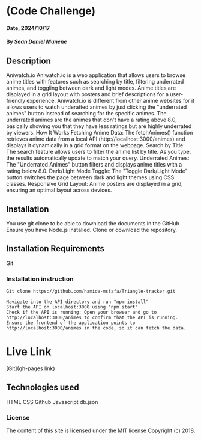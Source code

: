 # (Code Challenge)

#### Date, 2024/10/17

#### By *Sean Daniel Munene*

## Description
Aniwatch.io
Aniwatch.io is a web application that allows users to browse anime titles with features such as searching by title, filtering underrated animes, and toggling between dark and light modes. Anime titles are displayed in a grid layout with posters and brief descriptions for a user-friendly experience.
Aniwatch.io is different from other anime websites for it allows users to watch underatted animes by just clicking the "underrated animes" button instead of searching for the specific animes. The underrated animes are the animes that don't have a rating above 8.0, basically showing you that they have less ratings but are highly underrated by viewers.
How It Works
Fetching Anime Data: The fetchAnimes() function retrieves anime data from a local API (http://localhost:3000/animes) and displays it dynamically in a grid format on the webpage.
Search by Title: The search feature allows users to filter the anime list by title. As you type, the results automatically update to match your query.
Underrated Animes: The "Underrated Animes" button filters and displays anime titles with a rating below 8.0.
Dark/Light Mode Toggle: The "Toggle Dark/Light Mode" button switches the page between dark and light themes using CSS classes.
Responsive Grid Layout: Anime posters are displayed in a grid, ensuring an optimal layout across devices.


## Installation
You use git clone to be able to download the documents in the GitHub
Ensure you have Node.js installed.
Clone or download the repository.


## Installation Requirements
Git

### Installation instruction
```
Git clone https://github.com/hamida-mstafa/Triangle-tracker.git

Navigate into the API directory and run "npm install"
Start the API on localhost:3000 using "npm start"
Check if the API is running: Open your browser and go to http://localhost:3000/animes to confirm that the API is running.
Ensure the frontend of the application points to http://localhost:3000/animes in the code, so it can fetch the data.

```

# Live Link
[Git](gh-pages link)

## Technologies used
HTML
CSS
Github
Javascript
db.json

### License
The content of this site is licensed under the MIT license
Copyright (c) 2018.

